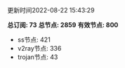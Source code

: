 更新时间2022-08-22 15:43:29

**总订阅: 73**
**总节点: 2859**
**有效节点: 800**
- ss节点: 421
- v2ray节点: 336
- trojan节点: 43
